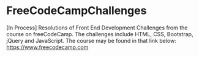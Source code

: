 # FreeCodeCampChallenges

[In Process]
Resolutions of Front End Development Challenges from the course on freeCodeCamp.
The challenges include HTML, CSS, Bootstrap, jQuery and JavaScript.
The course may be found in that link below: https://www.freecodecamp.com
